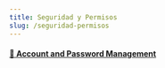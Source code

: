 ```yaml
---
title: Seguridad y Permisos
slug: /seguridad-permisos
---
```


<div className="feature-grid">
  <a href="seguridad-permisos/manejo-cuentas">
  <div className="feature-card">
    <h4>📄 Account and Password Management</h4>
  </div>
  </a>
</div>
